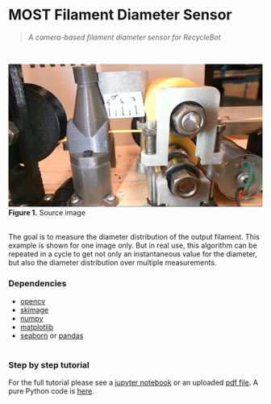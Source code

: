 # MOST Filament Diameter Sensor

 >*A camera-based filament diameter sensor for RecycleBot*
<br/> 

![Source image](img/pic.jpg) <br/> 
**Figure 1.** Source image
<br/> <br/> 

The goal is to measure the diameter distribution of the output filament. This example is shown for one image only. But in real use, this algorithm can be repeated in a cycle to get not only an instantaneous value for the diameter, but also the diameter distribution over multiple measurements. <br/> 

### Dependencies
* [opencv](https://pypi.org/project/opencv-python/)
* [skimage](https://pypi.org/project/skimage/)
* [numpy](https://pypi.org/project/numpy/)
* [matplotlib](https://pypi.org/project/matplotlib/)
* [seaborn](https://pypi.org/project/seaborn/) or [pandas](https://pypi.org/project/pandas/) <br/> <br/>


### Step by step tutorial
For the full tutorial please see a [jupyter notebook](recyclebot.ipynb) or an uploaded [pdf file](recyclebot.pdf). A pure Python code is [here](recyclebot.py). <br/> 
